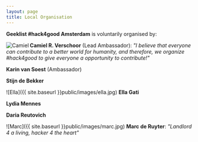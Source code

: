 ```yaml
---
layout: page
title: Local Organisation
---
```

**Geeklist \#hack4good Amsterdam** is voluntarily organised by:

<img src="{{ site.baseurl }}public/images/camiel.jpeg" align="left" alt="Camiel"/> **Camiel R. Verschoor** (Lead Ambassador): *"I believe that everyone can contribute to a better world for humanity, and therefore, we organize #hack4good to give everyone a opportunity to contribute!"* 

**Karin van Soest** (Ambassador)

**Stijn de Bekker**

![Ella]({{ site.baseurl }}public/images/ella.jpg) **Ella Gati** 

**Lydia Mennes**

**Daria Reutovich**

![Marc]({{ site.baseurl }}public/images/marc.jpg) **Marc de Ruyter**: *"Landlord 4 a living, hacker 4 the heart"*
